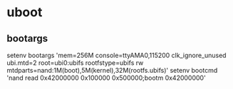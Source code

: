 # uboot
## bootargs
setenv bootargs 'mem=256M console=ttyAMA0,115200 clk_ignore_unused ubi.mtd=2 root=ubi0:ubifs rootfstype=ubifs rw mtdparts=nand:1M(boot),5M(kernel),32M(rootfs.ubifs)'
setenv bootcmd 'nand read 0x42000000 0x100000 0x500000;bootm 0x42000000'
